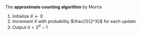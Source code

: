 The **approximate counting algorithm** by Morris

1. Initialize $X \leftarrow 0$
2. Increment $X$ with probability $\frac{1}{2^X}$ for each update
3. Output $\tilde{n} = 2^X - 1$